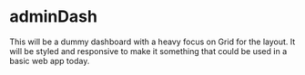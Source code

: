 # adminDash
This will be a dummy dashboard with a heavy focus on Grid for the layout. It will be styled and responsive to make it something that could be used in a basic web app today.